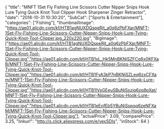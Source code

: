 {
	"title": "MNFT 1Set Fly Fishing Line Scissors Cutter Nipper Snips Hook Lure Tying Quick Knot Tool Clipper Hook Sharpener Zinger Retractor",
	"date": "2018-10-31 10:30:20",
	"SubCat": ["Sports & Entertainment"],
	"categories": ["Fishing"],
	"thumbnailImage": "https://ae01.alicdn.com/kf/HTB1agNUXDQspeRjt_a0q6zPbFXar/MNFT-1Set-Fly-Fishing-Line-Scissors-Cutter-Nipper-Snips-Hook-Lure-Tying-Quick-Knot-Tool-Clipper.jpg_220x220.jpg",
	"BigImage": ["https://ae01.alicdn.com/kf/HTB1agNUXDQspeRjt_a0q6zPbFXar/MNFT-1Set-Fly-Fishing-Line-Scissors-Cutter-Nipper-Snips-Hook-Lure-Tying-Quick-Knot-Tool-Clipper.jpg","https://ae01.alicdn.com/kf/HTB1xL_Hk5MnBKNjSZFCq6x0KFXaB/MNFT-1Set-Fly-Fishing-Line-Scissors-Cutter-Nipper-Snips-Hook-Lure-Tying-Quick-Knot-Tool-Clipper.jpg","https://ae01.alicdn.com/kf/HTB1FyA3kP7nBKNjSZLeq6zxCFXam/MNFT-1Set-Fly-Fishing-Line-Scissors-Cutter-Nipper-Snips-Hook-Lure-Tying-Quick-Knot-Tool-Clipper.jpg","https://ae01.alicdn.com/kf/HTB1IVsGEeuSBuNjSsziq6zq8pXat/MNFT-1Set-Fly-Fishing-Line-Scissors-Cutter-Nipper-Snips-Hook-Lure-Tying-Quick-Knot-Tool-Clipper.jpg","https://ae01.alicdn.com/kf/HTB1eEofEb5YBuNjSspoq6zeNFXaM/MNFT-1Set-Fly-Fishing-Line-Scissors-Cutter-Nipper-Snips-Hook-Lure-Tying-Quick-Knot-Tool-Clipper.jpg"],
	"actualPrice": 3.09,
	"comparePrice": 3.25,
	"linkurl": "http://s.click.aliexpress.com/e/yexSDIs",
	"inStock": 64
}
